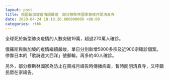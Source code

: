 ```yaml
---
layout: post
title: 俄國新加坡疫情續嚴峻　部分穆斯林國家齋戒月關清真寺
date: 2020-04-24 18:10:20.000000000 +08:00
categories: rthk
---
```


全球死於新型肺炎疫情的人數突破19萬，超過270萬人確診。

俄羅斯與新加坡的疫情繼續嚴峻，單日分別新增5800多宗及近900宗確診個案。停靠日本的「歌詩達大西洋」號郵輪，再多約40人確診。

另外，部分穆斯林國家為防止在齋戒月禱告時傳播病毒，暫時關閉清真寺，又呼籲民眾在家禱告。
